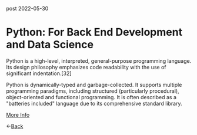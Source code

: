 post
2022-05-30
# Python: For Back End Development and Data Science

Python is a high-level, interpreted, general-purpose programming language. Its design philosophy emphasizes code readability with the use of significant indentation.[32]

Python is dynamically-typed and garbage-collected. It supports multiple programming paradigms, including structured (particularly procedural), object-oriented and functional programming. It is often described as a "batteries included" language due to its comprehensive standard library.

[More Info](https://google.com/search?q=python)

&larr;[Back](index.html)